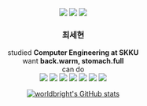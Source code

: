 <div align="center">
<a href="mailto:worldbright0@gmail.com"><img src="https://img.shields.io/badge/-worldbright0%40gmail.com-red?style=flat&logo=gmail&logoColor=white"></a>
<a href="http://blog.naver.com/chltpgus11"><img src="https://img.shields.io/badge/-blog-brightgreen?logo=LiveChat&logoColor=white"></a>
<a href="https://www.acmicpc.net/user/worldbright"><img src="https://img.shields.io/badge//%3C%3E-baekjoon-blue?labelColor=blue"></a>

### __최세현__  

studied __Computer Engineering at SKKU__  
want __back.warm, stomach.full__  
can do  
<img src="https://img.shields.io/badge/-C-informational?logo=C">
<img src="https://img.shields.io/badge/-C++-informational?logo=C%2B%2B">
<img src="https://img.shields.io/badge/-Python-9cf?logo=python">
<img src="https://img.shields.io/badge/-Java-orange?logo=Java">
<img src="https://img.shields.io/badge/-Spring-green?logo=spring">
<img src="https://img.shields.io/badge/-Spring Boot-green?logo=springboot">
<img src="https://img.shields.io/badge/-PyTorch-white?logo=pytorch">

[![worldbright's GitHub stats](https://github-readme-stats.vercel.app/api?username=worldbright)](https://github.com/worldbright/)
</div>
